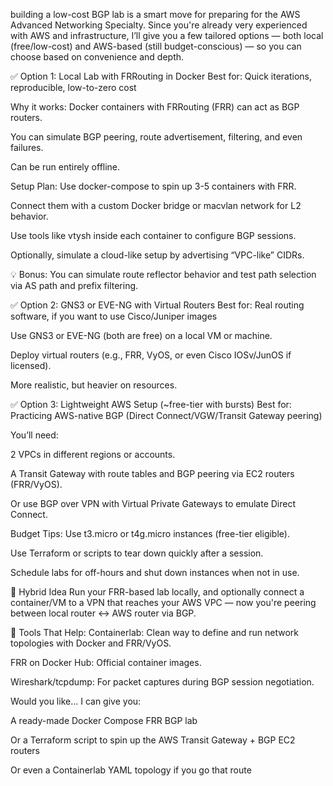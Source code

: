 building a low-cost BGP lab is a smart move for preparing for the AWS Advanced Networking Specialty. Since you're already very experienced with AWS and infrastructure, I’ll give you a few tailored options — both local (free/low-cost) and AWS-based (still budget-conscious) — so you can choose based on convenience and depth.

✅ Option 1: Local Lab with FRRouting in Docker
Best for: Quick iterations, reproducible, low-to-zero cost

Why it works:
Docker containers with FRRouting (FRR) can act as BGP routers.

You can simulate BGP peering, route advertisement, filtering, and even failures.

Can be run entirely offline.

Setup Plan:
Use docker-compose to spin up 3-5 containers with FRR.

Connect them with a custom Docker bridge or macvlan network for L2 behavior.

Use tools like vtysh inside each container to configure BGP sessions.

Optionally, simulate a cloud-like setup by advertising “VPC-like” CIDRs.

💡 Bonus: You can simulate route reflector behavior and test path selection via AS path and prefix filtering.

✅ Option 2: GNS3 or EVE-NG with Virtual Routers
Best for: Real routing software, if you want to use Cisco/Juniper images

Use GNS3 or EVE-NG (both are free) on a local VM or machine.

Deploy virtual routers (e.g., FRR, VyOS, or even Cisco IOSv/JunOS if licensed).

More realistic, but heavier on resources.

✅ Option 3: Lightweight AWS Setup (~free-tier with bursts)
Best for: Practicing AWS-native BGP (Direct Connect/VGW/Transit Gateway peering)

You’ll need:

2 VPCs in different regions or accounts.

A Transit Gateway with route tables and BGP peering via EC2 routers (FRR/VyOS).

Or use BGP over VPN with Virtual Private Gateways to emulate Direct Connect.

Budget Tips:
Use t3.micro or t4g.micro instances (free-tier eligible).

Use Terraform or scripts to tear down quickly after a session.

Schedule labs for off-hours and shut down instances when not in use.

🔁 Hybrid Idea
Run your FRR-based lab locally, and optionally connect a container/VM to a VPN that reaches your AWS VPC — now you're peering between local router ↔ AWS router via BGP.

🔧 Tools That Help:
Containerlab: Clean way to define and run network topologies with Docker and FRR/VyOS.

FRR on Docker Hub: Official container images.

Wireshark/tcpdump: For packet captures during BGP session negotiation.

Would you like...
I can give you:

A ready-made Docker Compose FRR BGP lab

Or a Terraform script to spin up the AWS Transit Gateway + BGP EC2 routers

Or even a Containerlab YAML topology if you go that route